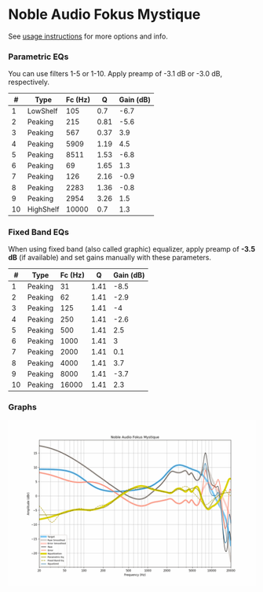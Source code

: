 # Noble Audio Fokus Mystique
See [usage instructions](https://github.com/jaakkopasanen/AutoEq#usage) for more options and info.

### Parametric EQs
You can use filters 1-5 or 1-10. Apply preamp of -3.1 dB or -3.0 dB, respectively.

|   # | Type      |   Fc (Hz) |    Q |   Gain (dB) |
|-----|-----------|-----------|------|-------------|
|   1 | LowShelf  |       105 | 0.7  |        -6.7 |
|   2 | Peaking   |       215 | 0.81 |        -5.6 |
|   3 | Peaking   |       567 | 0.37 |         3.9 |
|   4 | Peaking   |      5909 | 1.19 |         4.5 |
|   5 | Peaking   |      8511 | 1.53 |        -6.8 |
|   6 | Peaking   |        69 | 1.65 |         1.3 |
|   7 | Peaking   |       126 | 2.16 |        -0.9 |
|   8 | Peaking   |      2283 | 1.36 |        -0.8 |
|   9 | Peaking   |      2954 | 3.26 |         1.5 |
|  10 | HighShelf |     10000 | 0.7  |         1.3 |

### Fixed Band EQs
When using fixed band (also called graphic) equalizer, apply preamp of **-3.5 dB** (if available) and set gains manually with these parameters.

|   # | Type    |   Fc (Hz) |    Q |   Gain (dB) |
|-----|---------|-----------|------|-------------|
|   1 | Peaking |        31 | 1.41 |        -8.5 |
|   2 | Peaking |        62 | 1.41 |        -2.9 |
|   3 | Peaking |       125 | 1.41 |        -4   |
|   4 | Peaking |       250 | 1.41 |        -2.6 |
|   5 | Peaking |       500 | 1.41 |         2.5 |
|   6 | Peaking |      1000 | 1.41 |         3   |
|   7 | Peaking |      2000 | 1.41 |         0.1 |
|   8 | Peaking |      4000 | 1.41 |         3.7 |
|   9 | Peaking |      8000 | 1.41 |        -3.7 |
|  10 | Peaking |     16000 | 1.41 |         2.3 |

### Graphs
![](./Noble%20Audio%20Fokus%20Mystique.png)
